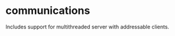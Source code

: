 communications
==============

Includes support for multithreaded server with addressable clients.

